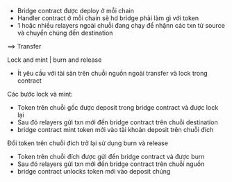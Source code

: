 - Bridge contract được deploy ở mỗi chain
- Handler contract ở mỗi chain sẽ hd bridge phải làm gì với token
- 1 hoặc nhiều relayers ngoài chuỗi đang chạy để nhậnn các txn từ source và chuyển chúng đến destination

==> Transfer

Lock and mint | burn and release

- Ít yêu cầu với tài sản trên chuỗi nguồn ngoài transfer và lock trong contract

Các bước lock và mint:

- Token trên chuỗi gốc được deposit trong bridge contract và được lock lại
- Sau đó relayers gửi txn mới đến bridge contract trên chuỗi destination
- bridge contract mint token mới vào tài khoản deposit trên chuỗi đích

Đổi token trên chuỗi đích trở lại sử dụng burn và release

- Token trên chuỗi đích được gửi đến bridge contract và được burn
- Sau đó relayers gửi txn mới đến bridge contract trên chuỗi nguồn
- bridge contract unlocks token mới vào deposit chúng
